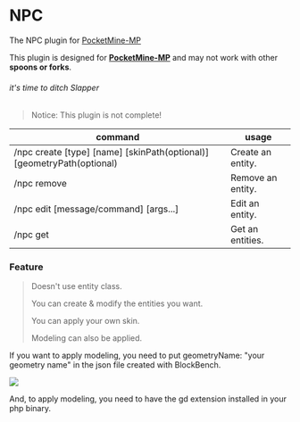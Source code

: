 # NPC <!-- -->

The NPC plugin for [PocketMine-MP](https://github.com/pmmp/PocketMine-MP)

This plugin is designed for **[PocketMine-MP](https://github.com/pmmp/PocketMine-MP)** and may not work with other **spoons or forks**.

###### it's time to ditch Slapper

>Notice: This plugin is not complete!

| command                                                                | usage             |
|------------------------------------------------------------------------|-------------------|
| /npc create [type] [name] [skinPath(optional)] [geometryPath(optional) | Create an entity. |
| /npc remove                                                            | Remove an entity. |
| /npc edit [message/command] [args...]                                  | Edit an entity.   |
| /npc get                                                               | Get an entities.  |

### Feature

>Doesn't use entity class.
>
>You can create & modify the entities you want.
>
>You can apply your own skin.
>
>Modeling can also be applied.

If you want to apply modeling, you need to put geometryName: "your geometry name" in the json file created with BlockBench.

![](https://raw.githubusercontent.com/alvin0319/NPC/master/images/model.png)

And, to apply modeling, you need to have the gd extension installed in your php binary.
